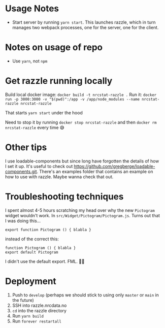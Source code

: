 


# Usage Notes
- Start server by running `yarn start`. This launches razzle, which in turn manages two webpack processes, one for the server, one for the client.

# Notes on usage of repo
- Use `yarn`, not `npm`

# Get razzle running locally

Build local docker image: `docker build -t nrcstat-razzle .`
Run it: `docker run -p 3000:3000 -v "$(pwd)":/app -v /app/node_modules --name nrcstat-razzle nrcstat-razzle`

That starts `yarn start` under the hood

Need to stop it by running `docker stop nrcstat-razzle` and then `docker rm nrcstat-razzle` every time 😅

# Other tips

I use loadable-components but since long have forgotten the details of how I set it up. It's useful to check out https://github.com/gregberge/loadable-components.git. There's an examples folder that contains an example on how to use with razzle. Maybe wanna check that out.

# Troubleshooting techniques

I spent almost 4-5 hours scratching my head over why the new `Pictogram` widget wouldn't work. In `src/Widget/Pictogram/Pictogram.js`. Turns out that I was doing this...
```
export function Pictogram () { blabla }
```
instead of the correct this:
```
function Pictogram () { blabla }
export default Pictogram
```

I didn't use the default export. FML. 🤦‍♂️


# Deployment
1. Push to `develop` (perhaps we should stick to using only `master` or `main` in the future)
2. SSH into razzle.nrcdata.no
3. `cd` into the razzle directory
4. Run `yarn build`
5. Run `forever restartall`